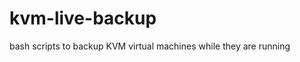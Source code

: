 kvm-live-backup
===============

bash scripts to backup KVM virtual machines while they are running
